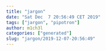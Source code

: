 ```yaml
---
title: "jargon"
date: "Sat Dec  7 20:56:49 CET 2019"
tags: ["jargon", "pipotron"]
author: m1ch3l
categories: ["generated"]
slug: "jargon/2019-12-07-20:56:49"
---
```



